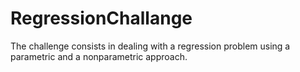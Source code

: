 # RegressionChallange
The challenge consists in dealing with a regression problem using a parametric and a nonparametric approach.
